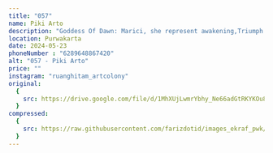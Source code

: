 ```yaml
---
title: "057"
name: Piki Arto
description: "Goddess Of Dawn: Marici, she represent awakening,Triumph over evil,and victory inthe face of extreme hardship. She Is depicted as the goddess of dawn or light, a healer, or the one who seems enligtenment of all beings."
location: Purwakarta
date: 2024-05-23
phoneNumber : "6289648867420"
alt: "057 - Piki Arto"
price: ""
instagram: "ruanghitam_artcolony"
original:
  {
    src: https://drive.google.com/file/d/1MhXUjLwmrYbhy_Ne66adGtRKYKOu8GHG/view?usp=sharing,
  }
compressed:
  {
    src: https://raw.githubusercontent.com/farizdotid/images_ekraf_pwk/main/purwarupa/compressed/057_piki.jpg,
  }
---
```

